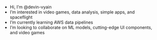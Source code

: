 - Hi, I’m @devin-vyain
- I’m interested in video games, data analysis, simple apps, and spaceflight
- I’m currently learning AWS data pipelines
- I’m looking to collaborate on ML models, cutting-edge UI components, and video games
<!---
devin-vyain/devin-vyain is a ✨ special ✨ repository because its `README.md` (this file) appears on your GitHub profile.
You can click the Preview link to take a look at your changes.
--->
